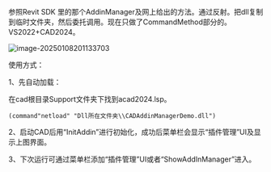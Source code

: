 

参照Revit SDK 里的那个AddinManager及网上给出的方法。通过反射。把dll复制到临时文件夹，然后委托调用。现在只做了CommandMethod部分的。VS2022+CAD2024。

![image-20250108201133703](https://github.com/user-attachments/assets/2456f16d-2771-4e15-bb4f-6c3225c14324)


使用方式：

1、先自动加载：

在cad根目录Support文件夹下找到acad2024.lsp。

```
(command"netload" "Dll所在文件夹\\CADAddinManagerDemo.dll")
```

2、启动CAD后用“InitAddin”进行初始化，成功后菜单栏会显示“插件管理”UI及显示上图界面。

3、下次运行可通过菜单栏添加“插件管理”UI或者“ShowAddInManager”进入。

